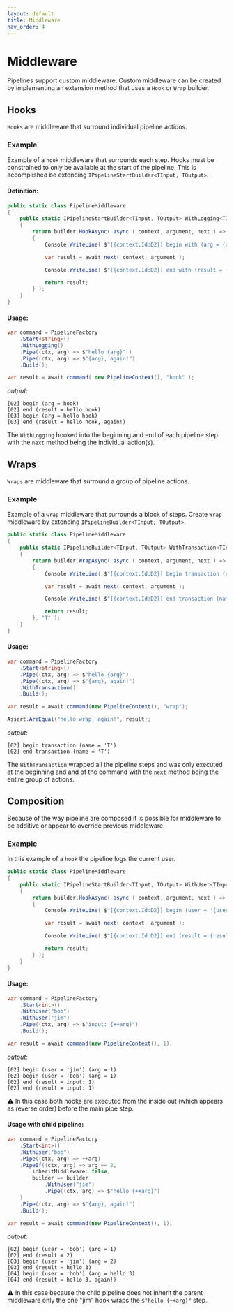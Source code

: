 ```yaml
---
layout: default
title: Middleware
nav_order: 4
---
```


# Middleware
Pipelines support custom middleware. Custom middleware can be created by implementing an extension method that uses a `Hook` or `Wrap` builder.

## Hooks

`Hooks` are middleware that surround individual pipeline actions.

### Example
Example of a `hook` middleware that surrounds each step. Hooks must be constrained to only be available at the start 
of the pipeline. This is accomplished be extending `IPipelineStartBuilder<TInput, TOutput>`. 

#### Definition:
```csharp
public static class PipelineMiddleware
{
    public static IPipelineStartBuilder<TInput, TOutput> WithLogging<TInput, TOutput>( this IPipelineStartBuilder<TInput, TOutput> builder )
    {
        return builder.HookAsync( async ( context, argument, next ) =>
        {
            Console.WriteLine( $"[{context.Id:D2}] begin with (arg = {argument})" );

            var result = await next( context, argument );

            Console.WriteLine( $"[{context.Id:D2}] end with (result = {result})" );

            return result;
        } );
    }
}
```

#### Usage:
```csharp
var command = PipelineFactory
    .Start<string>()
    .WithLogging()
    .Pipe((ctx, arg) => $"hello {arg}" )
    .Pipe((ctx, arg) => $"{arg}, again!")
    .Build();

var result = await command( new PipelineContext(), "hook" );
```

_output:_
```
[02] begin (arg = hook)
[02] end (result = hello hook)
[03] begin (arg = hello hook)
[03] end (result = hello hook, again!)
```
The `WithLogging` hooked into the beginning and end of each pipeline step with the `next` method being the individual action(s).

## Wraps

`Wraps` are middleware that surround a group of pipeline actions.

### Example
Example of a `wrap` middleware that surrounds a block of steps. Create `Wrap` middleware by extending `IPipelineBuilder<TInput, TOutput>`.

```csharp
public static class PipelineMiddleware
{
    public static IPipelineBuilder<TInput, TOutput> WithTransaction<TInput, TOutput>( this IPipelineBuilder<TInput, TOutput> builder )
    {
        return builder.WrapAsync( async ( context, argument, next ) =>
        {
            Console.WriteLine( $"[{context.Id:D2}] begin transaction (name = '{context.Name}')" );

            var result = await next( context, argument );

            Console.WriteLine( $"[{context.Id:D2}] end transaction (name = '{context.Name}')" );

            return result;
        }, "T" );
    }
}
```

#### Usage:
```csharp
var command = PipelineFactory
    .Start<string>()
    .Pipe((ctx, arg) => $"hello {arg}")
    .Pipe((ctx, arg) => $"{arg}, again!")
    .WithTransaction()
    .Build();

var result = await command(new PipelineContext(), "wrap");

Assert.AreEqual("hello wrap, again!", result);
```

_output:_
```
[02] begin transaction (name = 'T')
[02] end transaction (name = 'T')
```
The `WithTransaction` wrapped all the pipeline steps and was only executed at the beginning and and of the command with the `next` method being the entire group of actions.

## Composition

Because of the way pipeline are composed it is possible for middleware to be additive or appear to override previous middleware.  

### Example
In this example of a `hook` the pipeline logs the current user.

```csharp
public static class PipelineMiddleware
{
    public static IPipelineStartBuilder<TInput, TOutput> WithUser<TInput, TOutput>( this IPipelineStartBuilder<TInput, TOutput> builder, string user )
    {
        return builder.HookAsync( async ( context, argument, next ) =>
        {
            Console.WriteLine( $"[{context.Id:D2}] begin (user = '{user}') (arg = {argument})" );

            var result = await next( context, argument );

            Console.WriteLine( $"[{context.Id:D2}] end (result = {result})" );

            return result;
        } );
    }
}
```


#### Usage:

```csharp
var command = PipelineFactory
    .Start<int>()
    .WithUser("bob")
    .WithUser("jim")
    .Pipe((ctx, arg) => $"input: {++arg}")
    .Build();

var result = await command(new PipelineContext(), 1);
```

_output:_

```
[02] begin (user = 'jim') (arg = 1)
[02] begin (user = 'bob') (arg = 1)
[02] end (result = input: 1)
[02] end (result = input: 1)
```

:warning: In this case both hooks are executed from the inside out (which appears as reverse order) before the main pipe step.

#### Usage with child pipeline:

```csharp
var command = PipelineFactory
    .Start<int>()
    .WithUser("bob")
    .Pipe((ctx, arg) => ++arg)
    .PipeIf((ctx, arg) => arg == 2, 
        inheritMiddleware: false, 
        builder => builder
            .WithUser("jim")
            .Pipe((ctx, arg) => $"hello {++arg}")
    )
    .Pipe((ctx, arg) => $"{arg}, again!")
    .Build();

var result = await command(new PipelineContext(), 1);
```

_output:_

```
[02] begin (user = 'bob') (arg = 1)
[02] end (result = 2)
[03] begin (user = 'jim') (arg = 2)
[03] end (result = hello 3)
[04] begin (user = 'bob') (arg = hello 3)
[04] end (result = hello 3, again!)
```

:warning: In this case because the child pipeline does not inherit the parent middleware only the one "jim" hook wraps the `$"hello {++arg}"` step.
